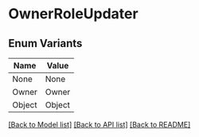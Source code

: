 # OwnerRoleUpdater

## Enum Variants

| Name | Value |
|---- | -----|
| None | None |
| Owner | Owner |
| Object | Object |


[[Back to Model list]](../README.md#documentation-for-models) [[Back to API list]](../README.md#documentation-for-api-endpoints) [[Back to README]](../README.md)


